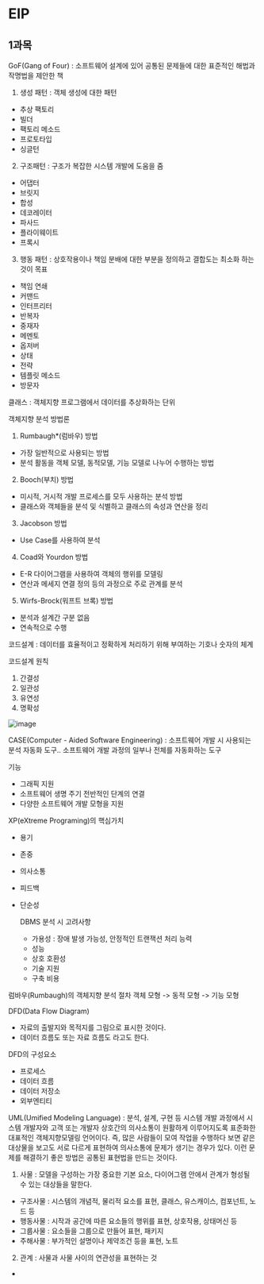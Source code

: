# EIP

1과목
-

GoF(Gang of Four) : 소프트웨어 설계에 있어 공통된 문제들에 대한 표준적인 해법과 작명법을 제안한 책

1. 생성 패턴 : 객체 생성에 대한 패턴
- 추상 팩토리
- 빌더
- 팩토리 메소드
- 프로토타입
- 싱글턴

2. 구조패턴 : 구조가 복잡한 시스템 개발에 도움을 줌
- 어댑터
- 브릿지
- 합성
- 데코레이터
- 파사드
- 플라이웨이트
- 프록시

3. 행동 패턴 : 상호작용이나 책임 분배에 대한 부분을 정의하고 결합도는 최소화 하는 것이 목표
- 책임 연쇄
- 커맨드
- 인터프리터
- 반복자
- 중재자
- 메멘토
- 옵저버
- 상태
- 전략
- 템플릿 메소드
- 방문자

클래스
: 객체지향 프로그램에서 데이터를 추상화하는 단위

객체지향 분석 방법론
1. Rumbaugh*(럼바우) 방법
- 가장 일반적으로 사용되는 방법
- 분석 활동을 객체 모델, 동적모델, 기능 모델로 나누어 수행하는 방법

2. Booch(부치) 방법
- 미시적, 거시적 개발 프로세스를 모두 사용하는 분석 방법
- 클래스와 객체들을 분석 및 식별하고 클래스의 속성과 연산을 정리

3. Jacobson 방법
- Use Case를 사용하여 분석

4. Coad와 Yourdon 방법
- E-R 다이어그램을 사용하여 객체의 행위를 모델링
- 연산과 메세지 연결 정의 등의 과정으로 주로 관계를 분석

5. Wirfs-Brock(워프트 브록) 방법
- 분석과 설계간 구분 없음
- 연속적으로 수행

코드설계 : 데이터를 효율적이고 정확하게 처리하기 위해 부여하는 기호나 숫자의 체계

코드설계 원칙 
1. 간결성
2. 일관성
3. 유연성
4. 명확성

![image](https://github.com/pointmina/EIP/assets/68779817/98f5badf-4892-435e-b679-12f46315ce37)

CASE(Computer - Aided Software Engineering)
: 소프트웨어 개발 시 사용되는 분석 자동화 도구.. 소프트웨어 개발 과정의 일부나 전체를 자동화하는 도구

기능
- 그래픽 지원
- 소프트웨어 생명 주기 전반적인 단계의 연결
- 다양한 소프트웨어 개발 모형을 지원


XP(eXtreme Programing)의 핵심가치
- 용기
- 존중
- 의사소통
- 피드백
- 단순성

  DBMS 분석 시 고려사항
  - 가용성 : 장애 발생 가능성, 안정적인 트랜잭션 처리 능력
  - 성능
  - 상호 호환성
  - 기술 지원
  - 구축 비용

럼바우(Rumbaugh)의 객체지향 분석 절차 
객체 모형 -> 동적 모형 -> 기능 모형

DFD(Data Flow Diagram)
- 자료의 출발지와 목적지를 그림으로 표시한 것이다.
- 데이터 흐름도 또는 자료 흐름도 라고도 한다.

DFD의 구성요소
- 프로세스
- 데이터 흐름
- 데이터 저장소
- 외부엔티티

UML(Umified Modeling Language)
: 분석, 설계, 구현 등 시스템 개발 과정에서 시스템 개발자와 고객 또는 개발자 상호간의 의사소통이 원활하게 이루어지도록 표준화한 대표적인 객체지향모델링 언어이다. 즉, 많은 사람들이 모여 작업을 수행하다 보면 같은 대상물을 보고도 서로 다르게 표현하여 의사소통에 문제가 생기는 경우가 있다. 이런 문제를 해결하기 좋은 방법은 공통된 표현법을 만드는 것이다. 

1. 사물 : 모델을 구성하는 가장 중요한 기본 요소, 다이어그램 안에서 관계가 형성될 수 있는 대상들을 말한다. 
- 구조사물 : 시스템의 개념적, 물리적 요소를 표현, 클래스, 유스캐이스, 컴포넌트, 노드 등
- 행동사물 : 시작과 공간에 따른 요소들의 행위를 표현, 상호작용, 상태머신 등
- 그룹사물 : 요소들을 그룹으로 만들어 표현, 패키지
- 주해사물 : 부가적인 설명이나 제약조건 등을 표현, 노트

2. 관계 : 사물과 사물 사이의 연관성을 표현하는 것
- 






















   
